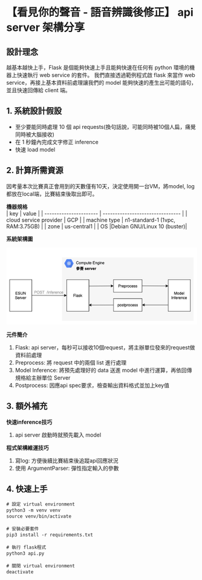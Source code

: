 # 【看見你的聲音 - 語音辨識後修正】 api server 架構分享

## 設計理念

越基本越快上手，Flask 是個能夠快速上手且能夠快速在任何有 python 環境的機器上快速執行 web service 的套件。
我們直接透過範例程式啟 flask 來當作 web service，再接上基本資料前處理讓我們的 model 能夠快速的產生出可能的語句，並且快速回傳給 client 端。

## 1. 系統設計假設
- 至少要能同時處理 10 個 api requests(換句話說，可能同時被10個人扁，痛覺同時被大腦接收)
- 在 1 秒鐘內完成文字修正 inference
- 快速 load model 

## 2. 計算所需資源
因考量本次比賽真正會用到的天數僅有10天，決定使用開一台VM，將model, log都放在local端，比賽結束後取出即可。

**機器規格**  
|          key           |         value                         |
| ---------------------- | -------------------------------- |
| cloud service provider | GCP                              |
| machine type           | n1-standard-1 (1vpc, RAM:3.75GB) |
| zone                   | us-central1                      |
| OS                     |Debian GNU/Linux 10 (buster)|

**系統架構圖** 

![api_infra](assets/api_infra.png)

**元件簡介** 
1. Flask: api server，每秒可以接收10個request，將主辦單位發來的request做資料前處理
2. Preprocess: 將 request 中的兩個 list 進行處理
3. Model Inference: 將預先處理好的 data 送進 model 中進行運算，再依回傳規格給主辦單位 Server
4. Postprocess: 因應api spec要求，檢查輸出資料格式並加上key值

## 3. 額外補充
**快速inference技巧**
1. api server 啟動時就預先載入 model

**程式架構維運技巧**
1. 寫log: 方便後續比賽結束後追蹤api回應狀況
2. 使用 ArgumentParser: 彈性指定輸入的參數

## 4. 快速上手
```sh=
# 設定 virtual environment
python3 -m venv venv
source venv/bin/activate

# 安裝必要套件
pip3 install -r requirements.txt

# 執行 flask程式
python3 api.py

# 關閉 virtual environment
deactivate
```
